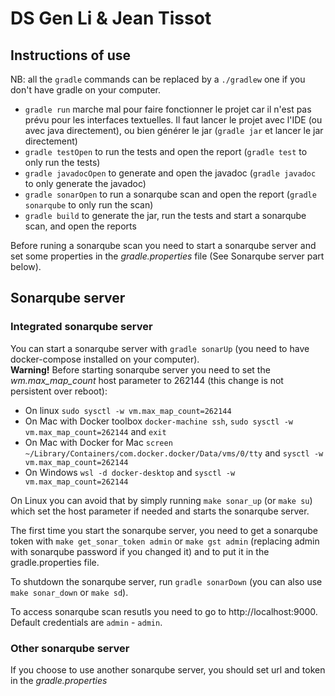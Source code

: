 # DS Gen Li & Jean Tissot

## Instructions of use

NB: all the `gradle` commands can be replaced by a `./gradlew` one if you don't have gradle on your computer.

- `gradle run` marche mal pour faire fonctionner le projet car il n'est pas prévu pour les interfaces textuelles. Il faut lancer le projet avec l'IDE (ou avec java directement), ou bien générer le jar (`gradle jar` et lancer le jar directement)
- `gradle testOpen` to run the tests and open the report (`gradle test` to only run the tests)
- `gradle javadocOpen` to generate and open the javadoc (`gradle javadoc` to only generate the javadoc)
- `gradle sonarOpen` to run a sonarqube scan and open the report (`gradle sonarqube` to only run the scan)
- `gradle build` to generate the jar, run the tests and start a sonarqube scan, and open the reports

Before runing a sonarqube scan you need to start a sonarqube server and set some properties in the _gradle.properties_ file (See Sonarqube server part below).

## Sonarqube server

### Integrated sonarqube server

You can start a sonarqube server with `gradle sonarUp` (you need to have docker-compose installed on your computer).  
**Warning!** Before starting sonarqube server you need to set the _wm.max_map_count_ host parameter to 262144 (this change is not persistent over reboot):

- On linux `sudo sysctl -w vm.max_map_count=262144`
- On Mac with Docker toolbox `docker-machine ssh`, `sudo sysctl -w vm.max_map_count=262144` and `exit`
- On Mac with Docker for Mac `screen ~/Library/Containers/com.docker.docker/Data/vms/0/tty` and `sysctl -w vm.max_map_count=262144`
- On Windows `wsl -d docker-desktop` and `sysctl -w vm.max_map_count=262144`

On Linux you can avoid that by simply running `make sonar_up` (or `make su`) which set the host parameter if needed and starts the sonarqube server.

The first time you start the sonarqube server, you need to get a sonarqube token with `make get_sonar_token admin` or `make gst admin` (replacing admin with sonarqube password if you changed it) and to put it in the gradle.properties file.

To shutdown the sonarqube server, run `gradle sonarDown` (you can also use `make sonar_down` or `make sd`).

To access sonarqube scan resutls you need to go to http://localhost:9000. Default credentials are `admin` - `admin`.

### Other sonarqube server

If you choose to use another sonarqube server, you should set url and token in the _gradle.properties_
